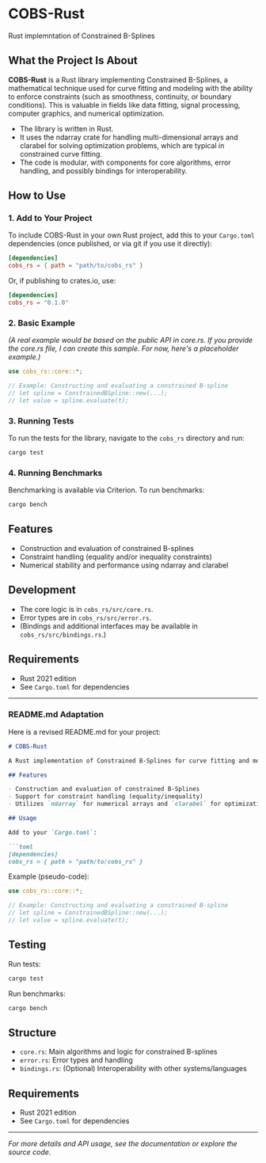 # COBS-Rust
Rust implemntation of Constrained B-Splines


## What the Project Is About

**COBS-Rust** is a Rust library implementing Constrained B-Splines, a mathematical technique used for curve fitting and modeling with the ability to enforce constraints (such as smoothness, continuity, or boundary conditions). This is valuable in fields like data fitting, signal processing, computer graphics, and numerical optimization.

- The library is written in Rust.
- It uses the ndarray crate for handling multi-dimensional arrays and clarabel for solving optimization problems, which are typical in constrained curve fitting.
- The code is modular, with components for core algorithms, error handling, and possibly bindings for interoperability.

## How to Use

### 1. Add to Your Project

To include COBS-Rust in your own Rust project, add this to your `Cargo.toml` dependencies (once published, or via git if you use it directly):

```toml
[dependencies]
cobs_rs = { path = "path/to/cobs_rs" }
```

Or, if publishing to crates.io, use:

```toml
[dependencies]
cobs_rs = "0.1.0"
```

### 2. Basic Example

*(A real example would be based on the public API in core.rs. If you provide the core.rs file, I can create this sample. For now, here's a placeholder example.)*

```rust
use cobs_rs::core::*;

// Example: Constructing and evaluating a constrained B-spline
// let spline = ConstrainedBSpline::new(...);
// let value = spline.evaluate(t);
```

### 3. Running Tests

To run the tests for the library, navigate to the `cobs_rs` directory and run:

```sh
cargo test
```

### 4. Running Benchmarks

Benchmarking is available via Criterion. To run benchmarks:

```sh
cargo bench
```

## Features

- Construction and evaluation of constrained B-splines
- Constraint handling (equality and/or inequality constraints)
- Numerical stability and performance using ndarray and clarabel

## Development

- The core logic is in `cobs_rs/src/core.rs`.
- Error types are in `cobs_rs/src/error.rs`.
- (Bindings and additional interfaces may be available in `cobs_rs/src/bindings.rs`.)

## Requirements

- Rust 2021 edition
- See `Cargo.toml` for dependencies

---

### README.md Adaptation

Here is a revised README.md for your project:

```markdown
# COBS-Rust

A Rust implementation of Constrained B-Splines for curve fitting and modeling with constraints.

## Features

- Construction and evaluation of constrained B-Splines
- Support for constraint handling (equality/inequality)
- Utilizes `ndarray` for numerical arrays and `clarabel` for optimization

## Usage

Add to your `Cargo.toml`:

```toml
[dependencies]
cobs_rs = { path = "path/to/cobs_rs" }
```

Example (pseudo-code):

```rust
use cobs_rs::core::*;

// Example: Constructing and evaluating a constrained B-spline
// let spline = ConstrainedBSpline::new(...);
// let value = spline.evaluate(t);
```

## Testing

Run tests:

```sh
cargo test
```

Run benchmarks:

```sh
cargo bench
```

## Structure

- `core.rs`: Main algorithms and logic for constrained B-splines
- `error.rs`: Error types and handling
- `bindings.rs`: (Optional) Interoperability with other systems/languages

## Requirements

- Rust 2021 edition
- See `Cargo.toml` for dependencies

---

*For more details and API usage, see the documentation or explore the source code.*
